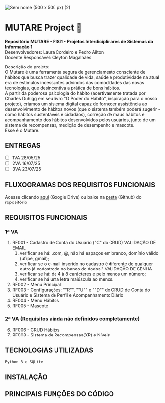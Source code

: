 ![Sem nome (500 x 500 px) (2)](https://github.com/user-attachments/assets/db754006-615e-483d-b495-2ba13c265d26)
# MUTARE Project 🐌

**Repositório MUTARE - PISI1 - Projetos Interdiciplinares de Sistemas da Informação 1**  
Desenvolvedores: Laura Cordeiro e Pedro Ailton  
Docente Responsável: Cleyton Magalhães  

Descrição do projeto:  
O Mutare é uma ferramenta segura de gerenciamento consciente de hábitos que busca trazer qualidade de vida, saúde e produtividade na atual era de estímulos incessantes advindos das comodidades das novas tecnologias, que desincentiva a prática de bons hábitos.  
A partir da poderosa psicologia do hábito (acertivamente tratada por Charles Duhigg em seu livro "O Poder do Hábito", inspiração para o nosso projeto), criamos um sistema digital capaz de fornecer assistência ao desenvolvimento de hábitos novos (que o sistema também poderá sugerir - como hábitos sustentáveis e cidadãos), correção de maus hábitos e acompanhamento dos hábitos desenvolvidos pelos usuários, junto de um sistema de recompensas, medição de desempenho e mascote.  
Esse é o Mutare.

## ENTREGAS
- [ ] 1VA 28/05/25
- [ ] 2VA 16/07/25
- [ ] 3VA 23/07/25

## FLUXOGRAMAS DOS REQUISITOS FUNCIONAIS
Acesse clicando [aqui](https://drive.google.com/drive/folders/1aOAuCHuZ8fUJ0etgrPnZh6ARmnOMll4f?usp=sharing) (Google Drive) ou baixe na [pasta](Fluxogramas_MUTARE_PISI1) (Github)
 do repositório
## REQUISITOS FUNCIONAIS
###  1ª VA
1. RF001 -  Cadastro de Conta do Usuário ("C" do CRUD)
VALIDAÇÃO DE EMAIL
   1. verificar se há: .com, @, não há espaços em branco, domínio válido (ufrpe, gmail);
   2. verificar se o e-mail inserido no cadastro é diferente de qualquer outro já cadastrado no banco de dados."
VALIDAÇÃO DE SENHA
   1. verificar se há: de 4 à 8 carácteres e pelo menos um número;
   2. verificar se há uma letra maiúscula ao menos.
2. RF002 - Menu Principal
3. RF003 - Configurações: ""R"", ""U"" e ""D"" do CRUD de Conta do Usuário e Sistema de Perfil e Acompanhamento Diário  
4. RF004 - Menu Hábitos
5. RF005 - Mascote
  
 ### 2ª VA (Requisitos ainda não definidos completamente)
 6. RF006 - CRUD Hábitos
 7. RF008 - Sistema de Recompensas(XP) e Níveis

## TECNOLOGIAS UTILIZADAS
  ```
  Python 3 e SQLite
  ```
## INSTALAÇÃO

## PRINCIPAIS FUNÇÕES DO CÓDIGO
